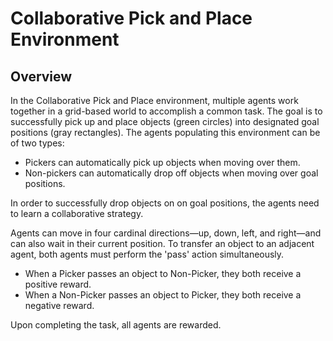 # Collaborative Pick and Place Environment

## Overview
In the Collaborative Pick and Place environment, multiple agents work together in a grid-based world to accomplish a common task. The goal is to successfully pick up and place objects (green circles) into designated goal positions (gray rectangles). The agents populating this environment can be of two types:

- Pickers can automatically pick up objects when moving over them.
- Non-pickers can automatically drop off objects when moving over goal positions.

In order to successfully drop objects on on goal positions, the agents need to learn a collaborative strategy.

Agents can move in four cardinal directions—up, down, left, and right—and can also wait in their current position. To transfer an object to an adjacent agent, both agents must perform the 'pass' action simultaneously. 
- When a Picker passes an object to Non-Picker, they both receive a positive reward.
- When a Non-Picker passes an object to Picker, they both receive a negative reward.

Upon completing the task, all agents are rewarded.
